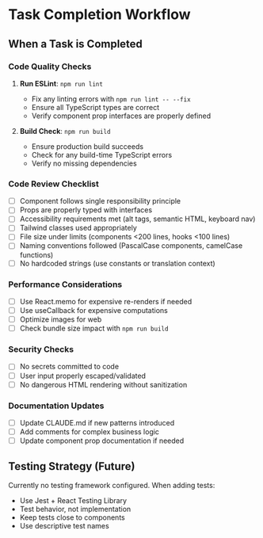 # Task Completion Workflow

## When a Task is Completed

### Code Quality Checks
1. **Run ESLint**: `npm run lint`
   - Fix any linting errors with `npm run lint -- --fix`
   - Ensure all TypeScript types are correct
   - Verify component prop interfaces are properly defined

2. **Build Check**: `npm run build`
   - Ensure production build succeeds
   - Check for any build-time TypeScript errors
   - Verify no missing dependencies

### Code Review Checklist
- [ ] Component follows single responsibility principle
- [ ] Props are properly typed with interfaces
- [ ] Accessibility requirements met (alt tags, semantic HTML, keyboard nav)
- [ ] Tailwind classes used appropriately
- [ ] File size under limits (components <200 lines, hooks <100 lines)
- [ ] Naming conventions followed (PascalCase components, camelCase functions)
- [ ] No hardcoded strings (use constants or translation context)

### Performance Considerations
- [ ] Use React.memo for expensive re-renders if needed
- [ ] Use useCallback for expensive computations
- [ ] Optimize images for web
- [ ] Check bundle size impact with `npm run build`

### Security Checks
- [ ] No secrets committed to code
- [ ] User input properly escaped/validated
- [ ] No dangerous HTML rendering without sanitization

### Documentation Updates
- [ ] Update CLAUDE.md if new patterns introduced
- [ ] Add comments for complex business logic
- [ ] Update component prop documentation if needed

## Testing Strategy (Future)
Currently no testing framework configured. When adding tests:
- Use Jest + React Testing Library
- Test behavior, not implementation
- Keep tests close to components
- Use descriptive test names